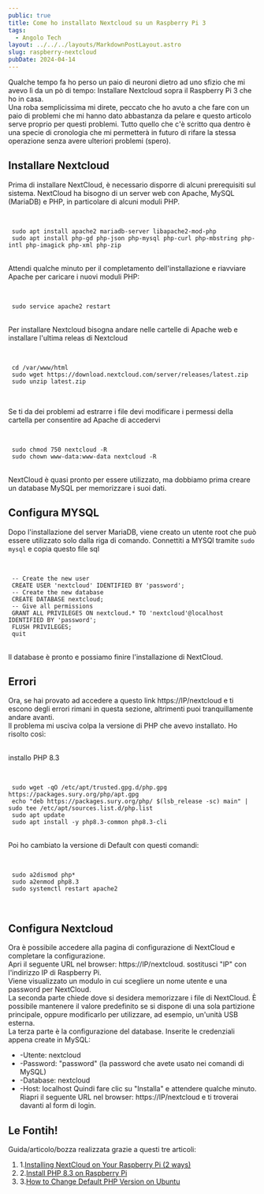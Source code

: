 ```yaml
---
public: true
title: Come ho installato Nextcloud su un Raspberry Pi 3
tags:
  - Angolo Tech
layout: ../../../layouts/MarkdownPostLayout.astro
slug: raspberry-nextcloud
pubDate: 2024-04-14
---
```


Qualche tempo fa ho perso un paio di neuroni dietro ad uno sfizio che mi avevo lì da un pò di tempo: Installare Nextcloud sopra il Raspberry Pi 3 che ho in casa.<br />
Una roba semplicissima mi direte, peccato che ho avuto a che fare con un paio di problemi che mi hanno dato abbastanza da pelare e questo articolo serve proprio per questi problemi.
Tutto quello che c'è scritto qua dentro è una specie di cronologia che mi permetterà in futuro di rifare la stessa operazione senza avere ulteriori problemi (spero).

## Installare Nextcloud

Prima di installare NextCloud, è necessario disporre di alcuni prerequisiti sul sistema. NextCloud ha bisogno di un server web con Apache, MySQL (MariaDB) e PHP, in particolare di alcuni moduli PHP.<br /><br />

```

 sudo apt install apache2 mariadb-server libapache2-mod-php
 sudo apt install php-gd php-json php-mysql php-curl php-mbstring php-intl php-imagick php-xml php-zip

```
<br />
Attendi qualche minuto per il completamento dell'installazione e riavviare Apache per caricare i nuovi moduli PHP:<br /><br />

```

 sudo service apache2 restart

```
<br />
Per installare Nextcloud bisogna andare nelle cartelle di Apache web e installare l'ultima releas di Nextcloud<br /><br />

```

 cd /var/www/html
 sudo wget https://download.nextcloud.com/server/releases/latest.zip
 sudo unzip latest.zip

```
<br />

Se ti da dei problemi ad estrarre i file devi modificare i permessi della cartella per consentire ad Apache di accedervi<br /><br />

```

 sudo chmod 750 nextcloud -R
 sudo chown www-data:www-data nextcloud -R

```
<br />
NextCloud è quasi pronto per essere utilizzato, ma dobbiamo prima creare un database MySQL per memorizzare i suoi dati.

## Configura MYSQL

Dopo l'installazione del server MariaDB, viene creato un utente root che può essere utilizzato solo dalla riga di comando. Connettiti a MYSQl tramite ```sudo mysql``` e copia questo file sql<br /><br />

```

 -- Create the new user
 CREATE USER 'nextcloud' IDENTIFIED BY 'password';
 -- Create the new database
 CREATE DATABASE nextcloud;
 -- Give all permissions
 GRANT ALL PRIVILEGES ON nextcloud.* TO 'nextcloud'@localhost IDENTIFIED BY 'password';
 FLUSH PRIVILEGES;
 quit

```
<br />
Il database è pronto e possiamo finire l'installazione di NextCloud.

## Errori
Ora, se hai provato ad accedere a questo link https://IP/nextcloud e ti escono degli errori rimani in questa sezione, altrimenti puoi tranquillamente andare avanti.<br />
Il problema mi usciva colpa la versione di PHP che avevo installato. Ho risolto così:<br /><br />

installo PHP 8.3<br /><br />

```

 sudo wget -qO /etc/apt/trusted.gpg.d/php.gpg https://packages.sury.org/php/apt.gpg
 echo "deb https://packages.sury.org/php/ $(lsb_release -sc) main" | sudo tee /etc/apt/sources.list.d/php.list
 sudo apt update
 sudo apt install -y php8.3-common php8.3-cli

```

<br />
Poi ho cambiato la versione di Default con questi comandi:<br /><br />

```

 sudo a2dismod php* 
 sudo a2enmod php8.3 
 sudo systemctl restart apache2 

```

<br />

## Configura Nextcloud

Ora è possibile accedere alla pagina di configurazione di NextCloud e completare la configurazione.<br />
Apri il seguente URL nel browser: https://IP/nextcloud. sostitusci "IP" con l'indirizzo IP di Raspberry Pi.<br />
Viene visualizzato un modulo in cui scegliere un nome utente e una password per NextCloud.<br />
La seconda parte chiede dove si desidera memorizzare i file di NextCloud.
È possibile mantenere il valore predefinito se si dispone di una sola partizione principale, oppure modificarlo per utilizzare, ad esempio, un'unità USB esterna.<br />
La terza parte è la configurazione del database.
Inserite le credenziali appena create in MySQL:
- -Utente: nextcloud
- -Password: "password" (la password che avete usato nei comandi di MySQL)
- -Database: nextcloud
- -Host: localhost
Quindi fare clic su "Installa" e attendere qualche minuto.<br />
Riapri il seguente URL nel browser: https://IP/nextcloud e ti troverai davanti al form di login.

## Le Fontih!

Guida/articolo/bozza realizzata grazie a questi tre articoli:
1) 1.[Installing NextCloud on Your Raspberry Pi (2 ways)](https://raspberrytips.com/install-nextcloud-raspberry-pi/)
2) 2.[Install PHP 8.3 on Raspberry Pi](https://lindevs.com/install-php-on-raspberry-pi)
3) 3.[How to Change Default PHP Version on Ubuntu](https://tecadmin.net/switch-between-multiple-php-version-on-ubuntu/)